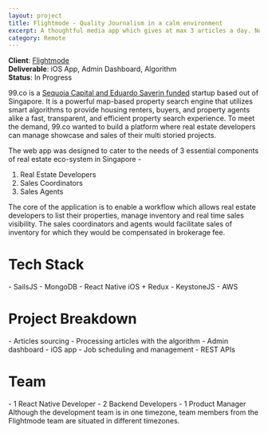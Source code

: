 ```yaml
---
layout: project
title: Flightmode - Quality Journalism in a calm environment
excerpt: A thoughtful media app which gives at max 3 articles a day. No breaking news!
category: Remote
---
```

**Client**: [Flightmode](https://getflightmode.com)  
**Deliverable**: iOS App, Admin Dashboard, Algorithm  
**Status**: In Progress

99.co is a [Sequoia Capital and Eduardo Saverin funded](https://www.crunchbase.com/organization/99-co) startup based out of Singapore. It is a powerful map-based property search engine that utilizes smart algorithms to provide housing renters, buyers, and property agents alike a fast, transparent, and efficient property search experience. To meet the demand, 99.co wanted to build a platform where real estate developers can manage showcase and sales of their multi storied projects.

The web app was designed to cater to the needs of 3 essential components of real estate eco-system in Singapore -
1. Real Estate Developers
2. Sales Coordinators
3. Sales Agents

The core of the application is to enable a workflow which allows real estate developers to list their properties, manage inventory and real time sales visibility. The sales coordinators and agents would facilitate sales of inventory for which they would be compensated in brokerage fee.

<h1 class="heading">Tech Stack</h1>
- SailsJS
- MongoDB
- React Native iOS + Redux
- KeystoneJS
- AWS

<br/>
<h1 class="heading">Project Breakdown</h1>
- Articles sourcing
- Processing articles with the algorithm
- Admin dashboard
- iOS app
- Job scheduling and management
- REST APIs

<br/>
<h1 class="heading">Team</h1>
- 1 React Native Developer
- 2 Backend Developers
- 1 Product Manager  
Although the development team is in one timezone, team members from the Flightmode team are situated in different timezones.